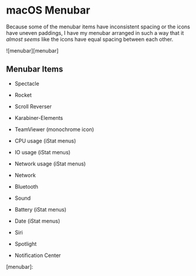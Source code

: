 # macOS Menubar

Because some of the menubar items have inconsistent spacing or the icons have uneven paddings, I have my menubar arranged in such a way that it *almost seems* like the icons have equal spacing between each other.

![menubar][menubar]

## Menubar Items

* Spectacle

* Rocket

* Scroll Reverser

* Karabiner-Elements

* TeamViewer (monochrome icon)

* CPU usage (iStat menus)

* IO usage (iStat menus)

* Network usage (iStat menus)

* Network

* Bluetooth

* Sound

* Battery (iStat menus)

* Date (iStat menus)

* Siri

* Spotlight

* Notification Center

[menubar]:
